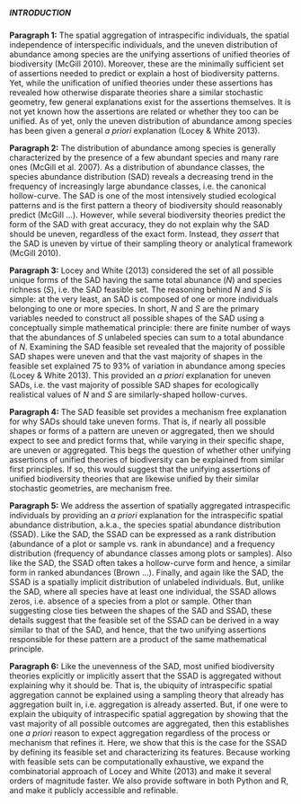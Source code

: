 ##### INTRODUCTION

**Paragraph 1:** The spatial aggregation of intraspecific individuals, the spatial independence of interspecific individuals, and the uneven distribution of abundance among species are the unifying assertions of unified theories of biodiversity (McGill 2010). 
Moreover, these are the minimally sufficient set of assertions needed to predict or explain a host of biodiversity patterns. 
Yet, while the unification of unified theories under these assertions has revealed how otherwise disparate theories share a similar stochastic geometry, few general explanations exist for the assertions themselves. 
It is not yet known how the assertions are related or whether they too can be unified. 
As of yet, only the uneven distribution of abundance among species has been given a general *a priori* explanation (Locey & White 2013).

**Paragraph 2:** The distribution of abundance among species is generally characterized by the presence of a few abundant species and many rare ones (McGill et al. 2007).
As a distribution of abundance classes, the species abundance distribution (SAD) reveals a decreasing trend in the frequency of increasingly large abundance classes, i.e. the canonical hollow-curve.
The SAD is one of the most intensively studied ecological patterns and is the first pattern a theory of biodiversity should reasonably predict (McGill ...). 
However, while several biodiversity theories predict the form of the SAD with great accuracy, they do not explain why the SAD should be uneven, regardless of the exact form. 
Instead, they *assert* that the SAD is uneven by virtue of their sampling theory or analytical framework (McGill 2010).

**Paragraph 3:** Locey and White (2013) considered the set of all possible unique forms of the SAD having the same total abunance (*N*) and species richness (*S*), i.e. the SAD feasible set. 
The reasoning behind *N* and *S* is simple: at the very least, an SAD is composed of one or more individuals belonging to one or more species.
In short, *N* and *S* are the primary variables needed to construct all possible shapes of the SAD using a conceptually simple mathematical principle: there are finite number of ways that the abundances of *S* unlabeled species can sum to a total abundance of *N*.
Examining the SAD feasible set revealed that the majority of possible SAD shapes were uneven and that the vast majority of shapes in the feasible set explained 75 to 93% of variation in abundance among species (Locey & White 2013).
This provided an *a priori* explanation for uneven SADs, i.e. the vast majority of possible SAD shapes for ecologically realistical values of *N* and *S* are similarly-shaped hollow-curves.

**Paragraph 4:** The SAD feasible set provides a mechanism free explanation for why SADs should take uneven forms.
That is, if nearly all possible shapes or forms of a pattern are uneven or aggregated, then we should expect to see and predict forms that, while varying in their specific shape, are uneven or aggregated.
This begs the question of whether other unifying assertions of unified theories of biodiversity can be explained from similar first principles.
If so, this would suggest that the unifying assertions of unified biodiversity theories that are likewise unified by their similar stochastic geometries, are mechanism free.


**Paragraph 5:**
We address the assertion of spatially aggregated intraspecific individuals by providing an *a priori* explanation for the intraspecific spatial abundance distribution, a.k.a., the species spatial abundance distribution (SSAD). Like the SAD, the SSAD can be expressed as a rank distribution (abundance of a plot or sample vs. rank in abundance) and a frequency distribution (frequency of abundance classes among plots or samples). Also like the SAD, the SSAD often takes a hollow-curve form and hence, a similar form in ranked abundances (Brown ...). 
Finally, and again like the SAD, the SSAD is a spatially implicit distribution of unlabeled individuals. 
But, unlike the SAD, where all species have at least one individual, the SSAD allows zeros, i.e. absence of a species from a plot or sample.
Other than suggesting close ties between the shapes of the SAD and SSAD, these details suggest that the feasible set of the SSAD can be derived in a way similar to that of the SAD, and hence, that the two unifying assertions responsible for these pattern are a product of the same mathematical principle. 

**Paragraph 6:**
Like the unevenness of the SAD, most unified biodiversity theories explicitly or implicitly assert that the SSAD is aggregated without explaining why it should be. That is, the ubiquity of intraspecific spatial aggregation cannot be explained using a sampling theory that already has aggregation built in, i.e. aggregation is already asserted. But, if one were to explain the ubiquity of intraspecific spatial aggregation by showing that the vast majority of all possible outcomes are aggregated, then this establishes one *a priori* reason to expect aggregation regardless of the process or mechanism that refines it. Here, we show that this is the case for the SSAD by defining its feasible set and characterizing its features. Because working with feasible sets can be computationally exhaustive, we expand the combinatorial approach of Locey and White (2013) and make it several orders of magnitude faster. We also provide software in both Python and R, and make it publicly accessible and refinable.
